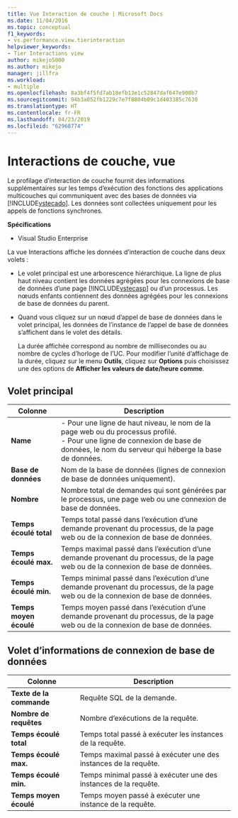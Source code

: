 ```yaml
---
title: Vue Interaction de couche | Microsoft Docs
ms.date: 11/04/2016
ms.topic: conceptual
f1_keywords:
- vs.performance.view.tierinteraction
helpviewer_keywords:
- Tier Interactions view
author: mikejo5000
ms.author: mikejo
manager: jillfra
ms.workload:
- multiple
ms.openlocfilehash: 8a3bf4f5fd7ab18efb13e1c52847daf647e908b7
ms.sourcegitcommit: 94b3a052fb1229c7e7f8804b09c1d403385c7630
ms.translationtype: HT
ms.contentlocale: fr-FR
ms.lasthandoff: 04/23/2019
ms.locfileid: "62968774"
---
```

# <a name="tier-interactions-view"></a>Interactions de couche, vue

Le profilage d’interaction de couche fournit des informations supplémentaires sur les temps d’exécution des fonctions des applications multicouches qui communiquent avec des bases de données via [!INCLUDE[vstecado](../data-tools/includes/vstecado_md.md)]. Les données sont collectées uniquement pour les appels de fonctions synchrones.

**Spécifications**

- Visual Studio Enterprise

La vue Interactions affiche les données d’interaction de couche dans deux volets :

- Le volet principal est une arborescence hiérarchique. La ligne de plus haut niveau contient les données agrégées pour les connexions de base de données d’une page [!INCLUDE[vstecasp](../code-quality/includes/vstecasp_md.md)] ou d’un processus. Les nœuds enfants contiennent des données agrégées pour les connexions de base de données du parent.

- Quand vous cliquez sur un nœud d’appel de base de données dans le volet principal, les données de l’instance de l’appel de base de données s’affichent dans le volet des détails.

  La durée affichée correspond au nombre de millisecondes ou au nombre de cycles d’horloge de l’UC. Pour modifier l’unité d’affichage de la durée, cliquez sur le menu **Outils**, cliquez sur **Options** puis choisissez une des options de **Afficher les valeurs de date/heure comme**.

## <a name="master-pane"></a>Volet principal

|Colonne|Description|
|------------|-----------------|
|**Name**|- Pour une ligne de haut niveau, le nom de la page web ou du processus profilé.<br />- Pour une ligne de connexion de base de données, le nom du serveur qui héberge la base de données.|
|**Base de données**|Nom de la base de données (lignes de connexion de base de données uniquement).|
|**Nombre**|Nombre total de demandes qui sont générées par le processus, une page web ou une connexion de base de données.|
|**Temps écoulé total**|Temps total passé dans l’exécution d’une demande provenant du processus, de la page web ou de la connexion de base de données.|
|**Temps écoulé max.**|Temps maximal passé dans l’exécution d’une demande provenant du processus, de la page web ou de la connexion de base de données.|
|**Temps écoulé min.**|Temps minimal passé dans l’exécution d’une demande provenant du processus, de la page web ou de la connexion de base de données.|
|**Temps moyen écoulé**|Temps moyen passé dans l’exécution d’une demande provenant du processus, de la page web ou de la connexion de base de données.|

## <a name="database-connection-details-pane"></a>Volet d’informations de connexion de base de données

|Colonne|Description|
|------------|-----------------|
|**Texte de la commande**|Requête SQL de la demande.|
|**Nombre de requêtes**|Nombre d’exécutions de la requête.|
|**Temps écoulé total**|Temps total passé à exécuter les instances de la requête.|
|**Temps écoulé max.**|Temps maximal passé à exécuter une des instances de la requête.|
|**Temps écoulé min.**|Temps minimal passé à exécuter une des instances de la requête.|
|**Temps moyen écoulé**|Temps moyen passé à exécuter une instance de la requête.|